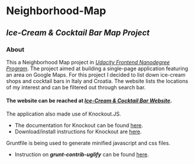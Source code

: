 # Neighborhood-Map


## _Ice-Cream & Cocktail Bar Map Project_


### About


This a Neighborhood Map project in *[Udacity Frontend Nanodegree Program](https://www.udacity.com/course/front-end-web-developer-nanodegree--nd001)*.
The project aimed at building a single-page application featuring an area on Google Maps.
For this project I decided to list down ice-cream shops and cocktail bars in Italy and Croatia. The website lists the locations of my interest and can be filtered out through search bar.


#### **The website can be reached at *[Ice-Cream & Cocktail Bar Website](https://snehal1791.github.io/Neighborhood-Map/)*.**


The application also made use of Knockout.JS.
  - The documentation for Knockout can be found [here](http://knockoutjs.com/documentation/introduction.html).
  - Download/install instructions for Knockout are [here](http://knockoutjs.com/downloads/index.html).


Gruntfile is being used to generate minified javascript and css files.
  - Instruction on **_grunt-contrib-uglify_** can be found [here](https://github.com/gruntjs/grunt-contrib-uglify).
